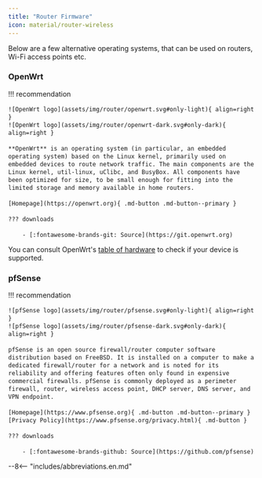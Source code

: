 ```yaml
---
title: "Router Firmware"
icon: material/router-wireless
---
```

Below are a few alternative operating systems, that can be used on routers, Wi-Fi access points etc.

### OpenWrt

!!! recommendation

    ![OpenWrt logo](assets/img/router/openwrt.svg#only-light){ align=right }
    ![OpenWrt logo](assets/img/router/openwrt-dark.svg#only-dark){ align=right }

    **OpenWrt** is an operating system (in particular, an embedded operating system) based on the Linux kernel, primarily used on embedded devices to route network traffic. The main components are the Linux kernel, util-linux, uClibc, and BusyBox. All components have been optimized for size, to be small enough for fitting into the limited storage and memory available in home routers.

    [Homepage](https://openwrt.org){ .md-button .md-button--primary }

    ??? downloads

        - [:fontawesome-brands-git: Source](https://git.openwrt.org)

You can consult OpenWrt's [table of hardware](https://openwrt.org/toh/start) to check if your device is supported.

### pfSense

!!! recommendation

    ![pfSense logo](assets/img/router/pfsense.svg#only-light){ align=right }
    ![pfSense logo](assets/img/router/pfsense-dark.svg#only-dark){ align=right }

    pfSense is an open source firewall/router computer software distribution based on FreeBSD. It is installed on a computer to make a dedicated firewall/router for a network and is noted for its reliability and offering features often only found in expensive commercial firewalls. pfSense is commonly deployed as a perimeter firewall, router, wireless access point, DHCP server, DNS server, and VPN endpoint.

    [Homepage](https://www.pfsense.org){ .md-button .md-button--primary } [Privacy Policy](https://www.pfsense.org/privacy.html){ .md-button }

    ??? downloads

        - [:fontawesome-brands-github: Source](https://github.com/pfsense)

--8<-- "includes/abbreviations.en.md"
